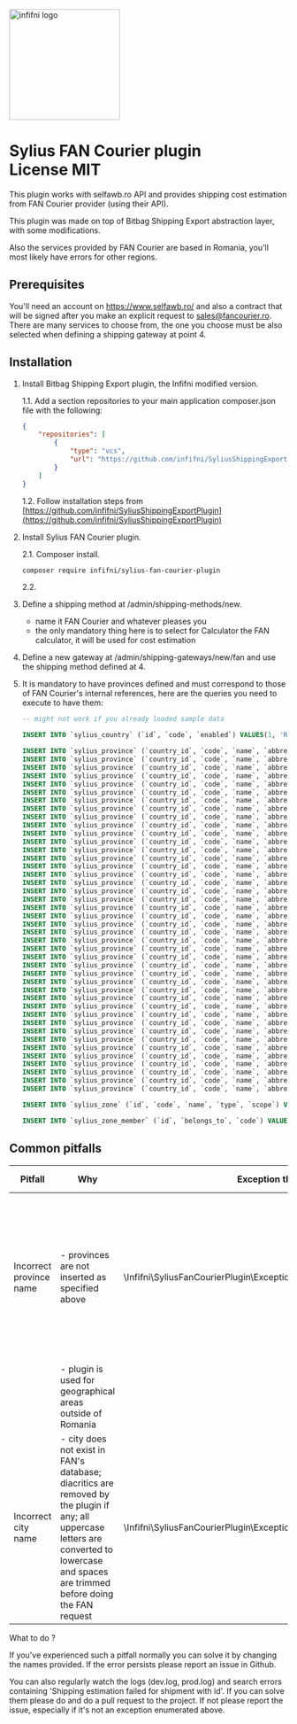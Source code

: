 <a href="https://infifnisoftware.ro" target="_blank">
    <img src="https://infifnisoftware.ro/themes/custom/infifni/logo.svg" alt="infifni logo" height="200" />
</a>
<h1>
    Sylius FAN Courier plugin
    <br />
    License MIT
</h1>

<p>
This plugin works with selfawb.ro API and provides shipping cost estimation
from FAN Courier provider (using their API).

This plugin was made on top of Bitbag Shipping Export abstraction layer, with some modifications.

Also the services provided by FAN Courier are based in Romania, you'll most likely have errors for other regions. 
</p>

## Prerequisites
You'll need an account on https://www.selfawb.ro/ and also a contract that will be signed
after you make an explicit request to sales@fancourier.ro.
There are many services to choose from, the one you choose must be also selected when defining a
shipping gateway at point 4.

## Installation
1. Install Bitbag Shipping Export plugin, the Infifni modified version.

    1.1. Add a section repositories to your main application composer.json file with the following:
    ```json
    {
        "repositories": [
            {
                "type": "vcs",
                "url": "https://github.com/infifni/SyliusShippingExportPlugin"
            }
        ]
    }
    ```

    1.2. Follow installation steps from [https://github.com/infifni/SyliusShippingExportPlugin](https://github.com/infifni/SyliusShippingExportPlugin)

2. Install Sylius FAN Courier plugin.
    
    2.1. Composer install.
    ```bash
    composer require infifni/sylius-fan-courier-plugin
    ```
   2.2. 
3. Define a shipping method at /admin/shipping-methods/new.
    - name it FAN Courier and whatever pleases you
    - the only mandatory thing here is to select for Calculator the FAN calculator, it will be used for cost estimation
4. Define a new gateway at /admin/shipping-gateways/new/fan and use the shipping method defined at 4.
    
5. It is mandatory to have provinces defined and must correspond to those of FAN Courier's internal references, here 
are the queries you need to execute to have them:
    ```sql
    -- might not work if you already loaded sample data
   
    INSERT INTO `sylius_country` (`id`, `code`, `enabled`) VALUES(1, 'RO', 1);
    
    INSERT INTO `sylius_province` (`country_id`, `code`, `name`, `abbreviation`) VALUES (1, 'AB', 'Alba', 'RO_AB');
    INSERT INTO `sylius_province` (`country_id`, `code`, `name`, `abbreviation`) VALUES (1, 'AG', 'Argeș', 'RO_AG');
    INSERT INTO `sylius_province` (`country_id`, `code`, `name`, `abbreviation`) VALUES (1, 'AR', 'Arad', 'RO_AR');
    INSERT INTO `sylius_province` (`country_id`, `code`, `name`, `abbreviation`) VALUES (1, 'B', 'București', 'RO_B');
    INSERT INTO `sylius_province` (`country_id`, `code`, `name`, `abbreviation`) VALUES (1, 'BC', 'Bacău', 'RO_BC');
    INSERT INTO `sylius_province` (`country_id`, `code`, `name`, `abbreviation`) VALUES (1, 'BH', 'Bihor', 'RO_BH');
    INSERT INTO `sylius_province` (`country_id`, `code`, `name`, `abbreviation`) VALUES (1, 'BN', 'Bistrița-Năsăud', 'RO_BN');
    INSERT INTO `sylius_province` (`country_id`, `code`, `name`, `abbreviation`) VALUES (1, 'BR', 'Brăila', 'RO_BR');
    INSERT INTO `sylius_province` (`country_id`, `code`, `name`, `abbreviation`) VALUES (1, 'BT', 'Botoșani', 'RO_BT');
    INSERT INTO `sylius_province` (`country_id`, `code`, `name`, `abbreviation`) VALUES (1, 'BV', 'Brașov', 'RO_BV');
    INSERT INTO `sylius_province` (`country_id`, `code`, `name`, `abbreviation`) VALUES (1, 'BZ', 'Buzău', 'RO_BZ');
    INSERT INTO `sylius_province` (`country_id`, `code`, `name`, `abbreviation`) VALUES (1, 'CJ', 'Cluj', 'RO_CJ');
    INSERT INTO `sylius_province` (`country_id`, `code`, `name`, `abbreviation`) VALUES (1, 'CL', 'Călărași', 'RO_CL');
    INSERT INTO `sylius_province` (`country_id`, `code`, `name`, `abbreviation`) VALUES (1, 'CS', 'Caraș-Severin', 'RO_CS');
    INSERT INTO `sylius_province` (`country_id`, `code`, `name`, `abbreviation`) VALUES (1, 'CT', 'Constanța', 'RO_CT');
    INSERT INTO `sylius_province` (`country_id`, `code`, `name`, `abbreviation`) VALUES (1, 'CV', 'Covasna', 'RO_CV');
    INSERT INTO `sylius_province` (`country_id`, `code`, `name`, `abbreviation`) VALUES (1, 'DB', 'Dâmbovița', 'RO_DB');
    INSERT INTO `sylius_province` (`country_id`, `code`, `name`, `abbreviation`) VALUES (1, 'DJ', 'Dolj', 'RO_DJ');
    INSERT INTO `sylius_province` (`country_id`, `code`, `name`, `abbreviation`) VALUES (1, 'GJ', 'Gorj', 'RO_GJ');
    INSERT INTO `sylius_province` (`country_id`, `code`, `name`, `abbreviation`) VALUES (1, 'GL', 'Galați', 'RO_GL');
    INSERT INTO `sylius_province` (`country_id`, `code`, `name`, `abbreviation`) VALUES (1, 'GR', 'Giurgiu', 'RO_GR');
    INSERT INTO `sylius_province` (`country_id`, `code`, `name`, `abbreviation`) VALUES (1, 'HD', 'Hunedoara', 'RO_HD');
    INSERT INTO `sylius_province` (`country_id`, `code`, `name`, `abbreviation`) VALUES (1, 'HR', 'Harghita', 'RO_HR');
    INSERT INTO `sylius_province` (`country_id`, `code`, `name`, `abbreviation`) VALUES (1, 'IF', 'Ilfov', 'RO_IF');
    INSERT INTO `sylius_province` (`country_id`, `code`, `name`, `abbreviation`) VALUES (1, 'IL', 'Ialomița', 'RO_IL');
    INSERT INTO `sylius_province` (`country_id`, `code`, `name`, `abbreviation`) VALUES (1, 'IS', 'Iași', 'RO_IS');
    INSERT INTO `sylius_province` (`country_id`, `code`, `name`, `abbreviation`) VALUES (1, 'MH', 'Mehedinți', 'RO_MH');
    INSERT INTO `sylius_province` (`country_id`, `code`, `name`, `abbreviation`) VALUES (1, 'MM', 'Maramureș', 'RO_MM');
    INSERT INTO `sylius_province` (`country_id`, `code`, `name`, `abbreviation`) VALUES (1, 'MS', 'Mureș', 'RO_MS');
    INSERT INTO `sylius_province` (`country_id`, `code`, `name`, `abbreviation`) VALUES (1, 'NT', 'Neamț', 'RO_NT');
    INSERT INTO `sylius_province` (`country_id`, `code`, `name`, `abbreviation`) VALUES (1, 'OT', 'Olt', 'RO_OT');
    INSERT INTO `sylius_province` (`country_id`, `code`, `name`, `abbreviation`) VALUES (1, 'PH', 'Prahova', 'RO_PH');
    INSERT INTO `sylius_province` (`country_id`, `code`, `name`, `abbreviation`) VALUES (1, 'SB', 'Sibiu', 'RO_SB');
    INSERT INTO `sylius_province` (`country_id`, `code`, `name`, `abbreviation`) VALUES (1, 'SJ', 'Sălaj', 'RO_SJ');
    INSERT INTO `sylius_province` (`country_id`, `code`, `name`, `abbreviation`) VALUES (1, 'SM', 'Satu Mare', 'RO_SM');
    INSERT INTO `sylius_province` (`country_id`, `code`, `name`, `abbreviation`) VALUES (1, 'SV', 'Suceava', 'RO_SV');
    INSERT INTO `sylius_province` (`country_id`, `code`, `name`, `abbreviation`) VALUES (1, 'TL', 'Tulcea', 'RO_TL');
    INSERT INTO `sylius_province` (`country_id`, `code`, `name`, `abbreviation`) VALUES (1, 'TM', 'Timiș', 'RO_TM');
    INSERT INTO `sylius_province` (`country_id`, `code`, `name`, `abbreviation`) VALUES (1, 'TR', 'Teleorman', 'RO_TR');
    INSERT INTO `sylius_province` (`country_id`, `code`, `name`, `abbreviation`) VALUES (1, 'VL', 'Vâlcea', 'RO_VL');
    INSERT INTO `sylius_province` (`country_id`, `code`, `name`, `abbreviation`) VALUES (1, 'VN', 'Vrancea', 'RO_VN');
    INSERT INTO `sylius_province` (`country_id`, `code`, `name`, `abbreviation`) VALUES (1, 'VS', 'Vaslui', 'RO_VS');
    
    INSERT INTO `sylius_zone` (`id`, `code`, `name`, `type`, `scope`) VALUES (1, 'RO', 'ROMANIA', 'country', 'all');
    
    INSERT INTO `sylius_zone_member` (`id`, `belongs_to`, `code`) VALUES (1, 1, 'RO');
    ```
   
## Common pitfalls

| Pitfall                  | Why                                   | Exception thrown                     | What user sees                       |
|--------------------------|---------------------------------------|--------------------------------------|--------------------------------------|
| Incorrect province name  | - provinces are not inserted as specified above | \Infifni\SyliusFanCourierPlugin\Exception\WrongProvinceNameException | Costul de transport afișat este greșit din cauza unei erori de sistem. Vă rugăm continuați comanda, se va regla manual de către un operator ulterior ! |
|                          | - plugin is used for geographical areas outside of Romania |                                                              |                                                                                                                                                        |  
| Incorrect city name      | - city does not exist in FAN's database; diacritics are removed by the plugin if any; all uppercase letters are converted to lowercase and spaces are trimmed before doing the FAN request | \Infifni\SyliusFanCourierPlugin\Exception\WrongCityNameException | Orașul introdus nu este recunoscut în sistem, costul de transport afișat nu este real. Situația se va regla manual de către un operator ulterior ! |

What to do ?

If you've experienced such a pitfall normally you can solve it by changing the names provided.
If the error persists please report an issue in Github.

You can also regularly watch the logs (dev.log, prod.log) and search errors containing 'Shipping estimation failed for shipment with id'.
If you can solve them please do and do a pull request to the project. If not please report the issue, especially if it's not an 
exception enumerated above.